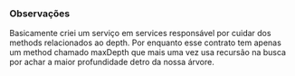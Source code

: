 ### Observações

Basicamente criei um serviço em services responsável por cuidar dos methods relacionados ao depth. Por enquanto esse contrato tem apenas um method chamado maxDepth que mais uma vez usa recursão na busca por achar a maior profundidade detro da nossa árvore.